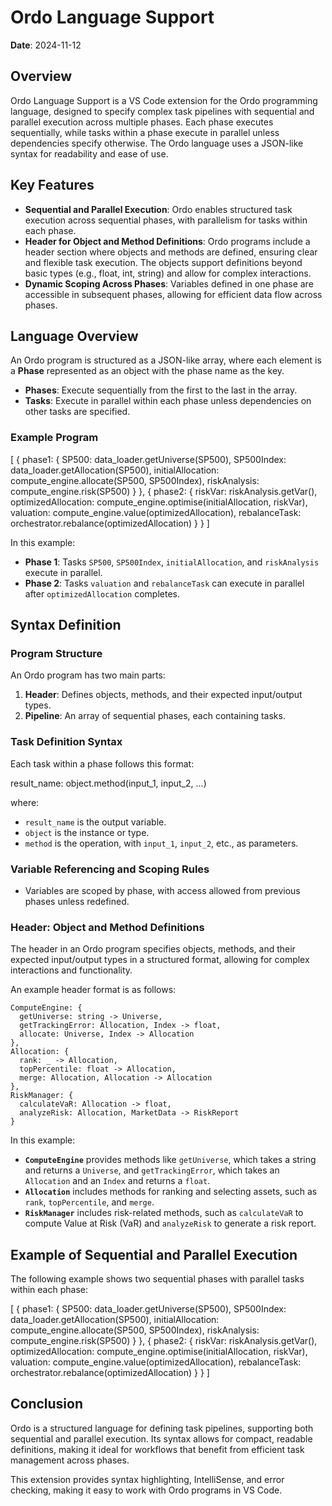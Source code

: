
# Ordo Language Support

**Date**: 2024-11-12

## Overview

Ordo Language Support is a VS Code extension for the Ordo programming language, designed to specify complex task pipelines with sequential and parallel execution across multiple phases. Each phase executes sequentially, while tasks within a phase execute in parallel unless dependencies specify otherwise. The Ordo language uses a JSON-like syntax for readability and ease of use.

## Key Features

- **Sequential and Parallel Execution**: Ordo enables structured task execution across sequential phases, with parallelism for tasks within each phase.
- **Header for Object and Method Definitions**: Ordo programs include a header section where objects and methods are defined, ensuring clear and flexible task execution. The objects support definitions beyond basic types (e.g., float, int, string) and allow for complex interactions.
- **Dynamic Scoping Across Phases**: Variables defined in one phase are accessible in subsequent phases, allowing for efficient data flow across phases.

## Language Overview

An Ordo program is structured as a JSON-like array, where each element is a **Phase** represented as an object with the phase name as the key.

- **Phases**: Execute sequentially from the first to the last in the array.
- **Tasks**: Execute in parallel within each phase unless dependencies on other tasks are specified.

### Example Program

[
  {
    phase1: {
      SP500: data_loader.getUniverse(SP500),
      SP500Index: data_loader.getAllocation(SP500),
      initialAllocation: compute_engine.allocate(SP500, SP500Index),
      riskAnalysis: compute_engine.risk(SP500)
    }
  },
  {
    phase2: {
      riskVar: riskAnalysis.getVar(),
      optimizedAllocation: compute_engine.optimise(initialAllocation, riskVar),
      valuation: compute_engine.value(optimizedAllocation),
      rebalanceTask: orchestrator.rebalance(optimizedAllocation)
    }
  }
]

In this example:
- **Phase 1**: Tasks `SP500`, `SP500Index`, `initialAllocation`, and `riskAnalysis` execute in parallel.
- **Phase 2**: Tasks `valuation` and `rebalanceTask` can execute in parallel after `optimizedAllocation` completes.

## Syntax Definition

### Program Structure

An Ordo program has two main parts:
1. **Header**: Defines objects, methods, and their expected input/output types.
2. **Pipeline**: An array of sequential phases, each containing tasks.

### Task Definition Syntax

Each task within a phase follows this format:

result_name: object.method(input_1, input_2, ...)

where:
- `result_name` is the output variable.
- `object` is the instance or type.
- `method` is the operation, with `input_1`, `input_2`, etc., as parameters.

### Variable Referencing and Scoping Rules

- Variables are scoped by phase, with access allowed from previous phases unless redefined.

### Header: Object and Method Definitions

The header in an Ordo program specifies objects, methods, and their expected input/output types in a structured format, allowing for complex interactions and functionality.

An example header format is as follows:

```
ComputeEngine: {
  getUniverse: string -> Universe,
  getTrackingError: Allocation, Index -> float,
  allocate: Universe, Index -> Allocation
},
Allocation: {
  rank: _ -> Allocation,
  topPercentile: float -> Allocation,
  merge: Allocation, Allocation -> Allocation
},
RiskManager: {
  calculateVaR: Allocation -> float,
  analyzeRisk: Allocation, MarketData -> RiskReport
}
```

In this example:
- **`ComputeEngine`** provides methods like `getUniverse`, which takes a string and returns a `Universe`, and `getTrackingError`, which takes an `Allocation` and an `Index` and returns a `float`.
- **`Allocation`** includes methods for ranking and selecting assets, such as `rank`, `topPercentile`, and `merge`.
- **`RiskManager`** includes risk-related methods, such as `calculateVaR` to compute Value at Risk (VaR) and `analyzeRisk` to generate a risk report.

## Example of Sequential and Parallel Execution

The following example shows two sequential phases with parallel tasks within each phase:

[
  {
    phase1: {
      SP500: data_loader.getUniverse(SP500),
      SP500Index: data_loader.getAllocation(SP500),
      initialAllocation: compute_engine.allocate(SP500, SP500Index),
      riskAnalysis: compute_engine.risk(SP500)
    }
  },
  {
    phase2: {
      riskVar: riskAnalysis.getVar(),
      optimizedAllocation: compute_engine.optimise(initialAllocation, riskVar),
      valuation: compute_engine.value(optimizedAllocation),
      rebalanceTask: orchestrator.rebalance(optimizedAllocation)
    }
  }
]

## Conclusion

Ordo is a structured language for defining task pipelines, supporting both sequential and parallel execution. Its syntax allows for compact, readable definitions, making it ideal for workflows that benefit from efficient task management across phases.

This extension provides syntax highlighting, IntelliSense, and error checking, making it easy to work with Ordo programs in VS Code.
